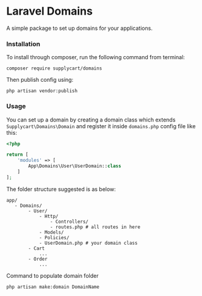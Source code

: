 # Laravel Domains

A simple package to set up domains for your applications.

### Installation

To install through composer, run the following command from terminal:

```
composer require supplycart/domains
```

Then publish config using:

```
php artisan vendor:publish
```

### Usage

You can set up a domain by creating a domain class which extends `Supplycart\Domains\Domain` and register it inside `domains.php` config file like this:
```php
<?php

return [
    'modules' => [
        App\Domains\User\UserDomain::class
    ]   
];
```

The folder structure suggested is as below:
```
app/
   - Domains/
        - User/
            - Http/
                - Controllers/
                - routes.php # all routes in here
            - Models/
            - Policies/
            - UserDomain.php # your domain class
        - Cart
            ...
        - Order
            ...
```

Command to populate domain folder
```
php artisan make:domain DomainName

```